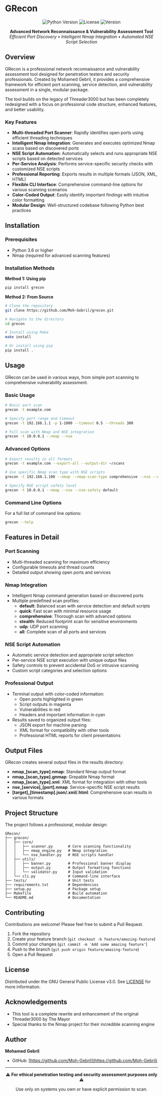 # GRecon

<div align="center">
  <img src="https://img.shields.io/badge/Python-3.6+-blue.svg" alt="Python Version">
  <img src="https://img.shields.io/badge/License-GPL%20v3-orange.svg" alt="License">
  <img src="https://img.shields.io/badge/Version-1.0.0-green.svg" alt="Version">
</div>

<p align="center">
  <b>Advanced Network Reconnaissance & Vulnerability Assessment Tool</b><br>
  <i>Efficient Port Discovery • Intelligent Nmap Integration • Automated NSE Script Selection</i>
</p>

## Overview

GRecon is a professional network reconnaissance and vulnerability assessment tool designed for penetration testers and security professionals. Created by Mohamed Gebril, it provides a comprehensive framework for efficient port scanning, service detection, and vulnerability assessment in a single, modular package.

The tool builds on the legacy of Threader3000 but has been completely redesigned with a focus on professional code structure, enhanced features, and better usability.

### Key Features

- **Multi-threaded Port Scanner**: Rapidly identifies open ports using efficient threading techniques
- **Intelligent Nmap Integration**: Generates and executes optimized Nmap scans based on discovered ports
- **NSE Script Automation**: Automatically selects and runs appropriate NSE scripts based on detected services
- **Per-Service Analysis**: Performs service-specific security checks with customized NSE scripts
- **Professional Reporting**: Exports results in multiple formats (JSON, XML, HTML)
- **Flexible CLI Interface**: Comprehensive command-line options for various scanning scenarios
- **Color-Coded Output**: Easily identify important findings with intuitive color formatting
- **Modular Design**: Well-structured codebase following Python best practices

## Installation

### Prerequisites

- Python 3.6 or higher
- Nmap (required for advanced scanning features)

### Installation Methods

**Method 1: Using pip**

```bash
pip install grecon
```

**Method 2: From Source**

```bash
# Clone the repository
git clone https://github.com/Moh-Gebril/grecon.git

# Navigate to the directory
cd grecon

# Install using Make
make install

# Or install using pip
pip install .
```

## Usage

GRecon can be used in various ways, from simple port scanning to comprehensive vulnerability assessment.

### Basic Usage

```bash
# Basic port scan
grecon -t example.com

# Specify port range and timeout
grecon -t 192.168.1.1 -p 1-1000 --timeout 0.5 --threads 300

# Full scan with Nmap and NSE integration
grecon -t 10.0.0.1 --nmap --nse
```

### Advanced Options

```bash
# Export results in all formats
grecon -t example.com --export-all --output-dir ~/scans

# Use specific Nmap scan type with NSE scripts
grecon -t 192.168.1.100 --nmap --nmap-scan-type comprehensive --nse --nse-category vuln

# Specify NSE script safety level
grecon -t 10.0.0.1 --nmap --nse --nse-safety default
```

### Command Line Options

For a full list of command line options:

```bash
grecon --help
```

## Features in Detail

### Port Scanning

- Multi-threaded scanning for maximum efficiency
- Configurable timeouts and thread counts
- Detailed output showing open ports and services

### Nmap Integration

- Intelligent Nmap command generation based on discovered ports
- Multiple predefined scan profiles:
  - **default**: Balanced scan with service detection and default scripts
  - **quick**: Fast scan with minimal resource usage
  - **comprehensive**: Thorough scan with advanced options
  - **stealth**: Reduced footprint scan for sensitive environments
  - **udp**: UDP port scanning
  - **all**: Complete scan of all ports and services

### NSE Script Automation

- Automatic service detection and appropriate script selection
- Per-service NSE script execution with unique output files
- Safety controls to prevent accidental DoS or intrusive scanning
- Custom script categories and selection options

### Professional Output

- Terminal output with color-coded information:
  - Open ports highlighted in green
  - Script outputs in magenta
  - Vulnerabilities in red
  - Headers and important information in cyan
- Results saved to organized output files:
  - JSON export for machine parsing
  - XML format for compatibility with other tools
  - Professional HTML reports for client presentations

## Output Files

GRecon creates several output files in the results directory:

- **nmap_[scan_type].nmap**: Standard Nmap output format
- **nmap_[scan_type].gnmap**: Grepable Nmap format
- **nmap_[scan_type].xml**: XML format for integration with other tools
- **nse_[service]_[port].nmap**: Service-specific NSE script results
- **[target]_[timestamp].json/.xml/.html**: Comprehensive scan results in various formats

## Project Structure

The project follows a professional, modular design:

```
GRecon/
├── grecon/
│   ├── core/
│   │   ├── scanner.py       # Core scanning functionality
│   │   ├── nmap_engine.py   # Nmap integration
│   │   └── nse_handler.py   # NSE scripts handler
│   ├── utils/
│   │   ├── banner.py        # Professional banner display
│   │   ├── output.py        # Output formatting functions
│   │   └── validator.py     # Input validation
│   └── cli.py               # Command-line interface
├── tests/                   # Unit tests
├── requirements.txt         # Dependencies
├── setup.py                 # Package setup
├── Makefile                 # Build automation
└── README.md                # Documentation
```

## Contributing

Contributions are welcome! Please feel free to submit a Pull Request.

1. Fork the repository
2. Create your feature branch (`git checkout -b feature/amazing-feature`)
3. Commit your changes (`git commit -m 'Add some amazing feature'`)
4. Push to the branch (`git push origin feature/amazing-feature`)
5. Open a Pull Request

## License

Distributed under the GNU General Public License v3.0. See [LICENSE](LICENSE) for more information.

## Acknowledgements

- This tool is a complete rewrite and enhancement of the original Threader3000 by The Mayor
- Special thanks to the Nmap project for their incredible scanning engine

## Author

**Mohamed Gebril**

- GitHub: [https://github.com/Moh-Gebril](https://github.com/Moh-Gebril)

---

<div align="center">
  <p>⚠️ <b>For ethical penetration testing and security assessment purposes only</b> ⚠️</p>
  <p>Use only on systems you own or have explicit permission to scan.</p>
</div>
